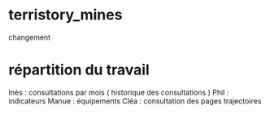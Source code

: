 # terristory_mines
changement


# répartition du travail 

Inès : consultations par mois ( historique des consultations )
Phil : indicateurs
Manue : équipements
Cléa : consultation des pages trajectoires